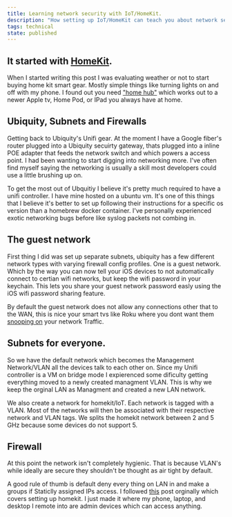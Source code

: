 ```yaml
---
title: Learning network security with IoT/HomeKit.
description: "How setting up IoT/HomeKit can teach you about network security."
tags: technical
state: published
---
```


## It started with [HomeKit](https://www.apple.com/ios/home/).

When I started writing this post I was evaluating weather or not to start buying
home kit smart gear. Mostly simple things like turning lights on and off with my
phone. I found out you need
["home hub"](https://support.apple.com/en-us/HT207057) which works out to a
newer Apple tv, Home Pod, or IPad you always have at home.

## Ubiquity, Subnets and Firewalls

Getting back to Ubiquity's Unifi gear. At the moment I have a Google fiber's
router plugged into a Ubiquity secuirty gateway, thats plugged into a inline POE
adapter that feeds the network switch and which powers a access point. I had
been wanting to start digging into networking more. I've often find myself
saying the networking is usually a skill most developers could use a little
brushing up on.

To get the most out of Ubquitiy I believe it's pretty much required to have a
unifi controller. I have mine hosted on a ubuntu vm. It's one of this things
that I believe it's better to set up following their instructions for a specific
os version than a homebrew docker container. I've personally experienced exotic
networking bugs before like syslog packets not combing in.

## The guest network

First thing I did was set up separate subnets, ubiquity has a few different
network types with varying firewall config profiles. One is a guest network.
Which by the way you can now tell your iOS devices to not automatically connect
to certian wifi networks, but keep the wifi password in your keychain. This lets
you share your guest network password easly using the iOS wifi password sharing
feature.

By default the guest network does not allow any connections other that to the
WAN, this is nice your smart tvs like Roku where you dont want them
[snooping on](https://www.reddit.com/r/YouShouldKnow/comments/97an7p/ysk_roku_hardware_is_collecting_and_sharing/?depth=1)
your network Traffic.

## Subnets for everyone.

So we have the default network which becomes the Management Network/VLAN all the
devices talk to each other on. Since my Unifi controller is a VM on bridge mode
I expierenced some dificulty getting everything moved to a newly created
managment VLAN. This is why we keep the orginal LAN as Managment and created a
new LAN network.

We also create a network for homekit/IoT. Each network is tagged with a VLAN.
Most of the networks will then be associated with their respective network and
VLAN tags. We splits the homekit network between 2 and 5 GHz because some
devices do not support 5.

## Firewall

At this point the network isn't completely hygienic. That is because VLAN's
while ideally are secure they shouldn't be thought as air tight by default.

A good rule of thumb is default deny every thing on LAN in and make a groups if
Staticlly assigned IPs access. I followed
[this](https://community.ubnt.com/t5/UniFi-Routing-Switching/HomeKit-on-Isolated-VLAN/m-p/2263456/highlight/true#M79654)
post orginally which covers setting up homekit. I just made it where my phone,
laptop, and desktop I remote into are admin devices which can access anything.
